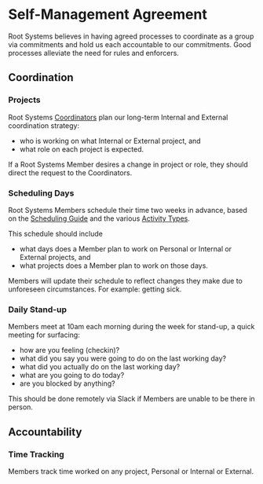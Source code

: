 # Self-Management Agreement

Root Systems believes in having agreed processes to coordinate as a group via commitments and hold us each accountable to our commitments. Good processes alleviate the need for rules and enforcers.

## Coordination

### Projects

Root Systems [Coordinators](../roles/coordinator.md) plan our long-term Internal and External coordination strategy:

- who is working on what Internal or External project, and
- what role on each project is expected.

If a Root Systems Member desires a change in project or role, they should direct the request to the Coordinators.

### Scheduling Days

Root Systems Members schedule their time two weeks in advance, based on the [Scheduling Guide](../guides/scheduling.md) and the various [Activity Types](./activity-types.md).

This schedule should include

- what days does a Member plan to work on Personal or Internal or External projects, and
- what projects does a Member plan to work on those days.

Members will update their schedule to reflect changes they make due to unforeseen circumstances. For example: getting sick.

### Daily Stand-up

Members meet at 10am each morning during the week for stand-up, a quick meeting for surfacing:

- how are you feeling (checkin)?
- what did you say you were going to do on the last working day?
- what did you actually do on the last working day?
- what are you going to do today?
- are you blocked by anything?

This should be done remotely via Slack if Members are unable to be there in person.

## Accountability

### Time Tracking

Members track time worked on any project, Personal or Internal or External.
